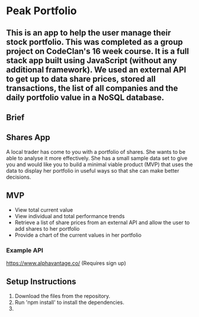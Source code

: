 Peak Portfolio
=======

## This is an app to help the user manage their stock portfolio. This was completed as a group project on CodeClan's 16 week course. It is a full stack app built using JavaScript (without any additional framework). We used an external API to get up to data share prices, stored all transactions, the list of all companies and the daily portfolio value in a NoSQL database.

## Brief

## Shares App

A local trader has come to you with a portfolio of shares. She wants to be able to analyse it more effectively. She has a small sample data set to give you and would like you to build a minimal viable product (MVP) that uses the data to display her portfolio in useful ways so that she can make better decisions.

## MVP

 - View total current value
 - View individual and total performance trends
 - Retrieve a list of share prices from an external API and allow the user to add shares to her portfolio
 - Provide a chart of the current values in her portfolio


### Example API
https://www.alphavantage.co/ (Requires sign up)

## Setup Instructions

1. Download the files from the repository.
2. Run 'npm install' to install the dependencies.
3.  
